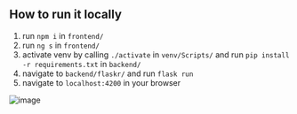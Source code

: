 ## How to run it locally

1. run `npm i` in `frontend/`
2. run `ng s` in `frontend/`
2. activate venv by calling `./activate` in `venv/Scripts/` and run `pip install -r requirements.txt` in `backend/`
3. navigate to `backend/flaskr/` and run `flask run`
4. navigate to `localhost:4200` in your browser

![image](https://github.com/haladamateusz/eco-sixtem/assets/26378632/c5d4d935-7c78-4898-b3ba-0024ccd3a99f)

